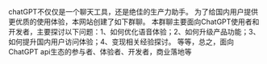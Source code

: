 chatGPT不仅仅是一个聊天工具，还是绝佳的生产力助手。
为了给国内用户提供更优质的使用体验，本网站创建了如下群聊。
本群聊主要面向ChatGPT使用者和开发者，主要探讨以下问题：1、如何优化语音体验；2、如何升级产品功能；3、如何提升国内用户访问体验；4、变现相关经验探讨。
等等，总之，面向ChatGPT api生态的参与者、体验者、开发者，商业落地等
